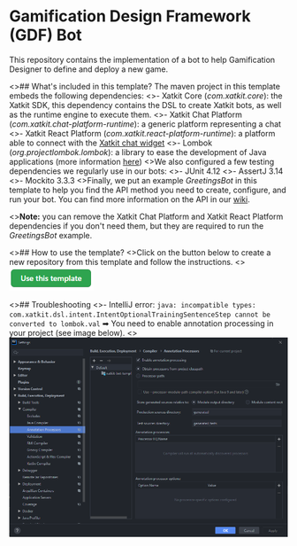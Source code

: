 # Gamification Design Framework (GDF) Bot
This repository contains the implementation of a bot to help Gamification Designer to define and deploy a new game.

<>## What's included in this template?
The maven project in this template embeds the following dependencies:
<>- Xatkit Core (_com.xatkit.core_): the Xatkit SDK, this dependency contains the DSL to create Xatkit bots, as well as the runtime engine to execute them.
<>- Xatkit Chat Platform (_com.xatkit.chat-platform-runtime_): a generic platform representing a chat
<>- Xatkit React Platform (_com.xatkit.react-platform-runtime_): a platform able to connect with the [Xatkit chat widget](https://github.com/xatkit-bot-platform/xatkit-chat-widget)
<>- Lombok (_org.projectlombok.lombok_): a library to ease the development of Java applications (more information [here](https://projectlombok.org/))
<>We also configured a few testing dependencies we regularly use in our bots:
<>- JUnit 4.12
<>- AssertJ 3.14
<>- Mockito 3.3.3
<>Finally, we put an example _GreetingsBot_ in this template to help you find the API method you need to create, configure, and run your bot. You can find more information on the API in our [wiki](https://github.com/xatkit-bot-platform/xatkit/wiki).

<>**Note:** you can remove the Xatkit Chat Platform and Xatkit React Platform dependencies if you don't need them, but they are required to run the _GreetingsBot_ example.

<>## How to use the template?
<>Click on the button below to create a new repository from this template and follow the instructions.
<>[![Use this template](docs/img/template_button.png)](https://github.com/xatkit-bot-platform/xatkit-bot-template/generate)

<>## Troubleshooting
<>- IntelliJ error: `java: incompatible types: com.xatkit.dsl.intent.IntentOptionalTrainingSentenceStep cannot be converted to lombok.val` ➡ You need to enable annotation processing in your project (see image below).
<>![Enable annotation processing in IntelliJ](docs/img/enable_annotation_processing_intellij.png)


